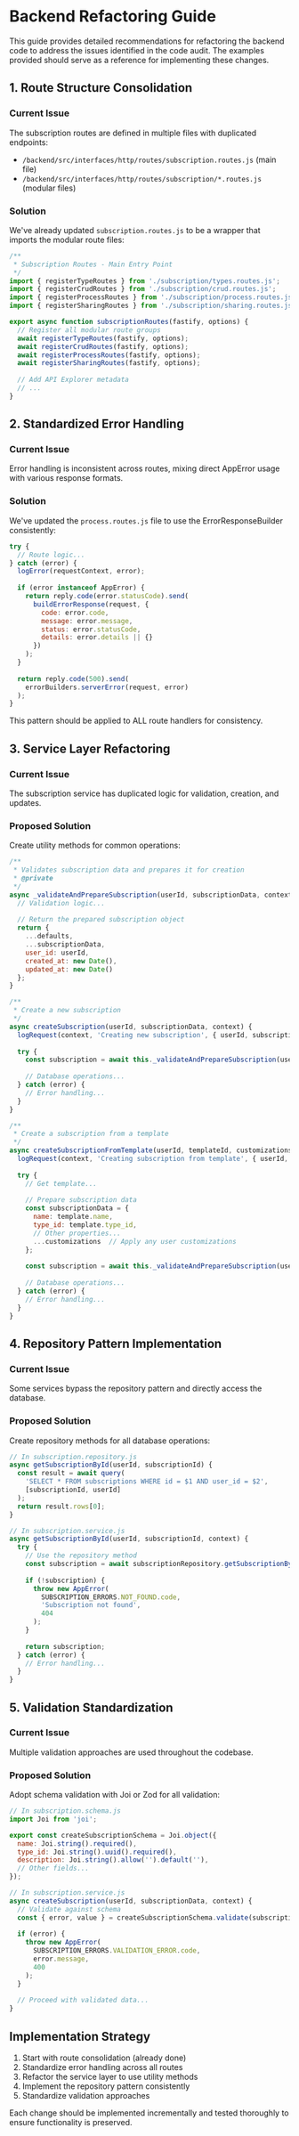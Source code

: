 # Backend Refactoring Guide

This guide provides detailed recommendations for refactoring the backend code to address the issues identified in the code audit. The examples provided should serve as a reference for implementing these changes.

## 1. Route Structure Consolidation

### Current Issue
The subscription routes are defined in multiple files with duplicated endpoints:
- `/backend/src/interfaces/http/routes/subscription.routes.js` (main file)
- `/backend/src/interfaces/http/routes/subscription/*.routes.js` (modular files)

### Solution
We've already updated `subscription.routes.js` to be a wrapper that imports the modular route files:

```javascript
/**
 * Subscription Routes - Main Entry Point
 */
import { registerTypeRoutes } from './subscription/types.routes.js';
import { registerCrudRoutes } from './subscription/crud.routes.js';
import { registerProcessRoutes } from './subscription/process.routes.js';
import { registerSharingRoutes } from './subscription/sharing.routes.js';

export async function subscriptionRoutes(fastify, options) {
  // Register all modular route groups
  await registerTypeRoutes(fastify, options);
  await registerCrudRoutes(fastify, options);
  await registerProcessRoutes(fastify, options);
  await registerSharingRoutes(fastify, options);
  
  // Add API Explorer metadata
  // ...
}
```

## 2. Standardized Error Handling

### Current Issue
Error handling is inconsistent across routes, mixing direct AppError usage with various response formats.

### Solution
We've updated the `process.routes.js` file to use the ErrorResponseBuilder consistently:

```javascript
try {
  // Route logic...
} catch (error) {
  logError(requestContext, error);
  
  if (error instanceof AppError) {
    return reply.code(error.statusCode).send(
      buildErrorResponse(request, {
        code: error.code,
        message: error.message,
        status: error.statusCode,
        details: error.details || {}
      })
    );
  }
  
  return reply.code(500).send(
    errorBuilders.serverError(request, error)
  );
}
```

This pattern should be applied to ALL route handlers for consistency.

## 3. Service Layer Refactoring

### Current Issue
The subscription service has duplicated logic for validation, creation, and updates.

### Proposed Solution
Create utility methods for common operations:

```javascript
/**
 * Validates subscription data and prepares it for creation
 * @private
 */
async _validateAndPrepareSubscription(userId, subscriptionData, context) {
  // Validation logic...
  
  // Return the prepared subscription object
  return {
    ...defaults,
    ...subscriptionData,
    user_id: userId,
    created_at: new Date(),
    updated_at: new Date()
  };
}

/**
 * Create a new subscription
 */
async createSubscription(userId, subscriptionData, context) {
  logRequest(context, 'Creating new subscription', { userId, subscriptionData });
  
  try {
    const subscription = await this._validateAndPrepareSubscription(userId, subscriptionData, context);
    
    // Database operations...
  } catch (error) {
    // Error handling...
  }
}

/**
 * Create a subscription from a template
 */
async createSubscriptionFromTemplate(userId, templateId, customizations, context) {
  logRequest(context, 'Creating subscription from template', { userId, templateId });
  
  try {
    // Get template...
    
    // Prepare subscription data
    const subscriptionData = {
      name: template.name,
      type_id: template.type_id,
      // Other properties...
      ...customizations  // Apply any user customizations
    };
    
    const subscription = await this._validateAndPrepareSubscription(userId, subscriptionData, context);
    
    // Database operations...
  } catch (error) {
    // Error handling...
  }
}
```

## 4. Repository Pattern Implementation

### Current Issue
Some services bypass the repository pattern and directly access the database.

### Proposed Solution
Create repository methods for all database operations:

```javascript
// In subscription.repository.js
async getSubscriptionById(userId, subscriptionId) {
  const result = await query(
    'SELECT * FROM subscriptions WHERE id = $1 AND user_id = $2',
    [subscriptionId, userId]
  );
  return result.rows[0];
}

// In subscription.service.js
async getSubscriptionById(userId, subscriptionId, context) {
  try {
    // Use the repository method
    const subscription = await subscriptionRepository.getSubscriptionById(userId, subscriptionId);
    
    if (!subscription) {
      throw new AppError(
        SUBSCRIPTION_ERRORS.NOT_FOUND.code,
        'Subscription not found',
        404
      );
    }
    
    return subscription;
  } catch (error) {
    // Error handling...
  }
}
```

## 5. Validation Standardization

### Current Issue
Multiple validation approaches are used throughout the codebase.

### Proposed Solution
Adopt schema validation with Joi or Zod for all validation:

```javascript
// In subscription.schema.js
import Joi from 'joi';

export const createSubscriptionSchema = Joi.object({
  name: Joi.string().required(),
  type_id: Joi.string().uuid().required(),
  description: Joi.string().allow('').default(''),
  // Other fields...
});

// In subscription.service.js
async createSubscription(userId, subscriptionData, context) {
  // Validate against schema
  const { error, value } = createSubscriptionSchema.validate(subscriptionData);
  
  if (error) {
    throw new AppError(
      SUBSCRIPTION_ERRORS.VALIDATION_ERROR.code,
      error.message,
      400
    );
  }
  
  // Proceed with validated data...
}
```

## Implementation Strategy

1. Start with route consolidation (already done)
2. Standardize error handling across all routes
3. Refactor the service layer to use utility methods
4. Implement the repository pattern consistently
5. Standardize validation approaches

Each change should be implemented incrementally and tested thoroughly to ensure functionality is preserved.